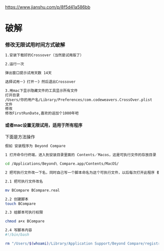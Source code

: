https://www.jianshu.com/p/8f5d41a586bb



# 破解

### 修改无限试用时间方式破解

```tex
1.安装下载好的Crossover（当然是试用版了）

2.运行一次

弹出窗口提示试用天数 14天

选择试用－》打开－》然后退出Crossover

3.用mac下显示隐藏文件的工具显示所有文件
打开目录
/Users/你的用户名/Library/Preferences/com.codeweavers.CrossOver.plist
文件
修改
修改FirstRunDate,喜欢的话加个1000年吧
```



#### 或者mac设置无限试用，适用于所有程序

下面是方法操作

```bash
假如 安装程序为 Beyond Compare 

1 打开命令行终端，进入到安装目录里面的 Contents／Macos，这是可执行文件的存放目录

cd /Applications/Beyond\ Compare.app/Contents/MacOS/

2 把可执行文件改一下名，同时自己写一个脚本命名为这个可执行文件，以后每次打开此程序 都是通过这个脚本来打开的：

2.1 把可执行文件改名

mv BCompare BCompare.real

2.2 创建脚本
touch BCompare

2.3 给脚本可执行权限

chmod a+x BCompare

2.4 写脚本内容
#!/bin/bash

rm "/Users/$(whoami)/Library/Application Support/Beyond Compare/registry.dat"
```

